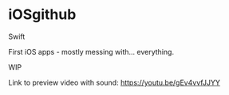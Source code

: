 # iOSgithub
Swift

First iOS apps - mostly messing with... everything.

WIP

Link to preview video with sound: https://youtu.be/gEv4vvfJJYY

